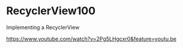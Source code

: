 # RecyclerView100

Implementing a RecyclerView

https://www.youtube.com/watch?v=2Pg5LHgcxr0&feature=youtu.be
